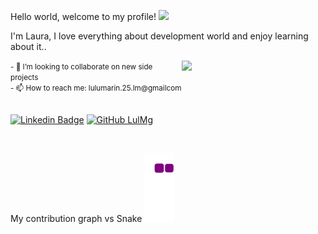 Hello world, welcome to my profile! <img src="https://media.giphy.com/media/kFkDuCdGq5DJQQTL1X/giphy-downsized-large.gif" width= "40"/>

<p>I'm Laura, I love everything about development world and enjoy learning about it..</p>
<img align='right' src="https://media.giphy.com/media/iIqmM5tTjmpOB9mpbn/giphy.gif" width="230">
<small>
- 👯 I’m looking to collaborate on new side projects <br/>
- 📫 How to reach me: lulumarin.25.lm@gmailcom 
  <br/>
  <br/>
</small>

[![Linkedin Badge](https://img.shields.io/badge/-laura-blue?style=social&logo=Linkedin&logoColor=blue&link=https://www.linkedin.com/in/laura-marin-0a2350231/)](https://www.linkedin.com/in/laura-marin-0a2350231/)
[![GitHub LulMg](https://img.shields.io/github/followers/LulMg?label=follow&style=social)](https://github.com/LulMg)

 <br/>
 
My contribution graph vs Snake
![snake gif](https://github.com/LulMg/LulMg/blob/output/github-contribution-grid-snake.gif)
